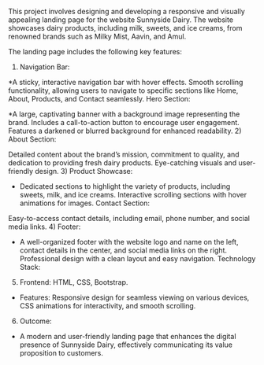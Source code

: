 This project involves designing and developing a responsive and visually appealing landing page for the website Sunnyside Dairy. The website showcases dairy products, including milk, sweets, and ice creams, from renowned brands such as Milky Mist, Aavin, and Amul.

The landing page includes the following key features:

1) Navigation Bar:

*A sticky, interactive navigation bar with hover effects.
Smooth scrolling functionality, allowing users to navigate to specific sections like Home, About, Products, and Contact seamlessly.
Hero Section:

*A large, captivating banner with a background image representing the brand.
Includes a call-to-action button to encourage user engagement.
Features a darkened or blurred background for enhanced readability.
2) About Section:

Detailed content about the brand’s mission, commitment to quality, and dedication to providing fresh dairy products.
Eye-catching visuals and user-friendly design.
3) Product Showcase:

* Dedicated sections to highlight the variety of products, including sweets, milk, and ice creams.
Interactive scrolling sections with hover animations for images.
Contact Section:

Easy-to-access contact details, including email, phone number, and social media links.
4) Footer:

* A well-organized footer with the website logo and name on the left, contact details in the center, and social media links on the right.
Professional design with a clean layout and easy navigation.
Technology Stack:

5) Frontend: HTML, CSS, Bootstrap.
* Features: Responsive design for seamless viewing on various devices, CSS animations for interactivity, and smooth scrolling.
6) Outcome:
* A modern and user-friendly landing page that enhances the digital presence of Sunnyside Dairy, effectively communicating its value proposition to customers.

